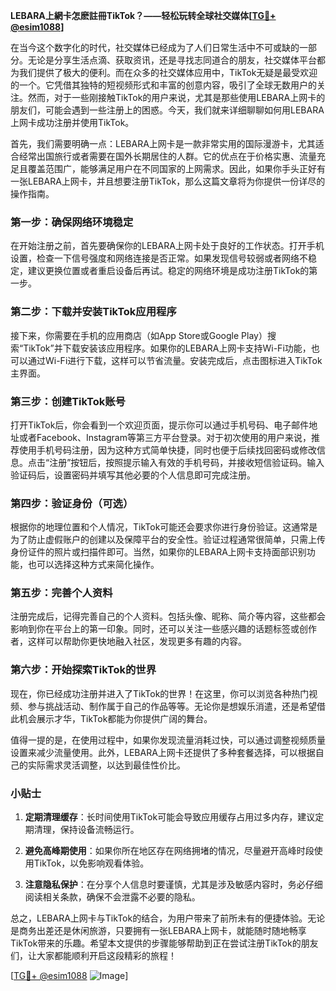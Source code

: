 **LEBARA上網卡怎麽註冊TikTok？——轻松玩转全球社交媒体[[TG💪+ @esim1088](https://t.me/s/esim1088)]**

在当今这个数字化的时代，社交媒体已经成为了人们日常生活中不可或缺的一部分。无论是分享生活点滴、获取资讯，还是寻找志同道合的朋友，社交媒体平台都为我们提供了极大的便利。而在众多的社交媒体应用中，TikTok无疑是最受欢迎的一个。它凭借其独特的短视频形式和丰富的创意内容，吸引了全球无数用户的关注。然而，对于一些刚接触TikTok的用户来说，尤其是那些使用LEBARA上网卡的朋友们，可能会遇到一些注册上的困惑。今天，我们就来详细聊聊如何用LEBARA上网卡成功注册并使用TikTok。

首先，我们需要明确一点：LEBARA上网卡是一款非常实用的国际漫游卡，尤其适合经常出国旅行或者需要在国外长期居住的人群。它的优点在于价格实惠、流量充足且覆盖范围广，能够满足用户在不同国家的上网需求。因此，如果你手头正好有一张LEBARA上网卡，并且想要注册TikTok，那么这篇文章将为你提供一份详尽的操作指南。

### 第一步：确保网络环境稳定

在开始注册之前，首先要确保你的LEBARA上网卡处于良好的工作状态。打开手机设置，检查一下信号强度和网络连接是否正常。如果发现信号较弱或者网络不稳定，建议更换位置或者重启设备后再试。稳定的网络环境是成功注册TikTok的第一步。

### 第二步：下载并安装TikTok应用程序

接下来，你需要在手机的应用商店（如App Store或Google Play）搜索“TikTok”并下载安装该应用程序。如果你的LEBARA上网卡支持Wi-Fi功能，也可以通过Wi-Fi进行下载，这样可以节省流量。安装完成后，点击图标进入TikTok主界面。

### 第三步：创建TikTok账号

打开TikTok后，你会看到一个欢迎页面，提示你可以通过手机号码、电子邮件地址或者Facebook、Instagram等第三方平台登录。对于初次使用的用户来说，推荐使用手机号码注册，因为这种方式简单快捷，同时也便于后续找回密码或修改信息。点击“注册”按钮后，按照提示输入有效的手机号码，并接收短信验证码。输入验证码后，设置密码并填写其他必要的个人信息即可完成注册。

### 第四步：验证身份（可选）

根据你的地理位置和个人情况，TikTok可能还会要求你进行身份验证。这通常是为了防止虚假账户的创建以及保障平台的安全性。验证过程通常很简单，只需上传身份证件的照片或扫描件即可。当然，如果你的LEBARA上网卡支持面部识别功能，也可以选择这种方式来简化操作。

### 第五步：完善个人资料

注册完成后，记得完善自己的个人资料。包括头像、昵称、简介等内容，这些都会影响到你在平台上的第一印象。同时，还可以关注一些感兴趣的话题标签或创作者，这样可以帮助你更快地融入社区，发现更多有趣的内容。

### 第六步：开始探索TikTok的世界

现在，你已经成功注册并进入了TikTok的世界！在这里，你可以浏览各种热门视频、参与挑战活动、制作属于自己的作品等等。无论你是想娱乐消遣，还是希望借此机会展示才华，TikTok都能为你提供广阔的舞台。

值得一提的是，在使用过程中，如果你发现流量消耗过快，可以通过调整视频质量设置来减少流量使用。此外，LEBARA上网卡还提供了多种套餐选择，可以根据自己的实际需求灵活调整，以达到最佳性价比。

### 小贴士

1. **定期清理缓存**：长时间使用TikTok可能会导致应用缓存占用过多内存，建议定期清理，保持设备流畅运行。
   
2. **避免高峰期使用**：如果你所在地区存在网络拥堵的情况，尽量避开高峰时段使用TikTok，以免影响观看体验。

3. **注意隐私保护**：在分享个人信息时要谨慎，尤其是涉及敏感内容时，务必仔细阅读相关条款，确保不会泄露不必要的隐私。

总之，LEBARA上网卡与TikTok的结合，为用户带来了前所未有的便捷体验。无论是商务出差还是休闲旅游，只要拥有一张LEBARA上网卡，就能随时随地畅享TikTok带来的乐趣。希望本文提供的步骤能够帮助到正在尝试注册TikTok的朋友们，让大家都能顺利开启这段精彩的旅程！

[[TG💪+ @esim1088](https://t.me/s/esim1088) ![Image](https://i.postimg.cc/4NQfJmqS/Snipaste-2025-05-13-00-14-12.png)]
